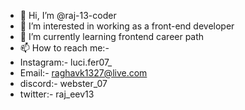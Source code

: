 - 👋 Hi, I’m @raj-13-coder
- 👀 I’m interested in working as a front-end developer
- 🌱 I’m currently learning frontend career path
- 📫 How to reach me:-
-  Instagram:- luci.fer07_
-  Email:- raghavk1327@live.com
-  discord:- webster_07
-  twitter:- raj_eev13

<!---
raj-13-coder/raj-13-coder is a ✨ special ✨ repository because its `README.md` (this file) appears on your GitHub profile.
You can click the Preview link to take a look at your changes.
--->

